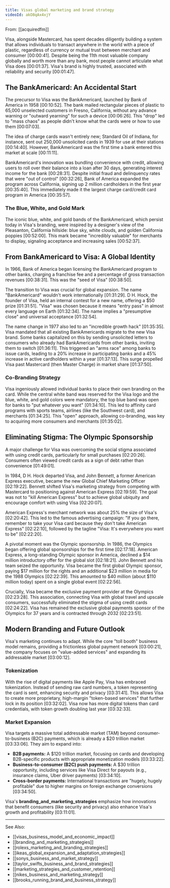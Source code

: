 ```yaml
---
title: Visas global marketing and brand strategy
videoId: akO8qAx4xjY
---
```


From: [[acquiredfm]] <br/> 

Visa, alongside Mastercard, has spent decades diligently building a system that allows individuals to transact anywhere in the world with a piece of plastic, regardless of currency or mutual trust between merchant and consumer <a class="yt-timestamp" data-t="00:00:41">[00:00:41]</a>. Despite being the 11th most valuable company globally and worth more than any bank, most people cannot articulate what Visa does <a class="yt-timestamp" data-t="00:01:37">[00:01:37]</a>. Visa's brand is highly trusted, associated with reliability and security <a class="yt-timestamp" data-t="00:01:47">[00:01:47]</a>.

## The BankAmericard: An Accidental Start

The precursor to Visa was the BankAmericard, launched by Bank of America in 1958 <a class="yt-timestamp" data-t="00:10:52">[00:10:52]</a>. The bank mailed rectangular pieces of plastic to 65,000 unselected customers in Fresno, California, without any advance warning or "outward yearning" for such a device <a class="yt-timestamp" data-t="00:06:26">[00:06:26]</a>. This "drop" led to "mass chaos" as people didn't know what the cards were or how to use them <a class="yt-timestamp" data-t="00:07:03">[00:07:03]</a>.

The idea of charge cards wasn't entirely new; Standard Oil of Indiana, for instance, sent out 250,000 unsolicited cards in 1939 for use at their stations <a class="yt-timestamp" data-t="00:14:40">[00:14:40]</a>. However, BankAmericard was the first time a bank entered this market at scale <a class="yt-timestamp" data-t="00:11:11">[00:11:11]</a>.

BankAmericard's innovation was bundling convenience with credit, allowing users to roll over their balance into a loan after 30 days, generating interest income for the bank <a class="yt-timestamp" data-t="00:28:31">[00:28:31]</a>. Despite initial fraud and delinquency rates that were "out of control" <a class="yt-timestamp" data-t="00:32:26">[00:32:26]</a>, Bank of America expanded the program across California, signing up 2 million cardholders in the first year <a class="yt-timestamp" data-t="00:35:40">[00:35:40]</a>. This immediately made it the largest charge card/credit card program in America <a class="yt-timestamp" data-t="00:35:57">[00:35:57]</a>.

### The Blue, White, and Gold Mark
The iconic blue, white, and gold bands of the BankAmericard, which persist today in Visa's branding, were inspired by a designer's view of the Pleasanton, California hillside: blue sky, white clouds, and golden California poppies <a class="yt-timestamp" data-t="00:52:00">[00:52:00]</a>. This mark became "incredibly valuable" for merchants to display, signaling acceptance and increasing sales <a class="yt-timestamp" data-t="00:52:37">[00:52:37]</a>.

## From BankAmericard to Visa: A Global Identity

In 1966, Bank of America began licensing the BankAmericard program to other banks, charging a franchise fee and a percentage of gross transaction revenues <a class="yt-timestamp" data-t="00:38:31">[00:38:31]</a>. This was the "seed of Visa" <a class="yt-timestamp" data-t="00:38:50">[00:38:50]</a>.

The transition to Visa was crucial for global expansion. The name "BankAmericard" wouldn't work internationally <a class="yt-timestamp" data-t="01:31:29">[01:31:29]</a>. D H. Hock, the founder of Visa, held an internal contest for a new name, offering a $50 prize <a class="yt-timestamp" data-t="01:31:51">[01:31:51]</a>. "Visa" was chosen because it means "entry pass" in almost every language on Earth <a class="yt-timestamp" data-t="01:32:34">[01:32:34]</a>. The name implies a "presumptive close" and universal acceptance <a class="yt-timestamp" data-t="01:32:54">[01:32:54]</a>.

The name change in 1977 also led to an "incredible growth hack" <a class="yt-timestamp" data-t="01:35:35">[01:35:35]</a>. Visa mandated that all existing BankAmericards migrate to the new Visa brand. Some banks capitalized on this by sending unsolicited letters to consumers who already had BankAmericards from other banks, inviting them to switch <a class="yt-timestamp" data-t="01:36:11">[01:36:11]</a>. This triggered an "arms race" among banks to issue cards, leading to a 20% increase in participating banks and a 45% increase in active cardholders within a year <a class="yt-timestamp" data-t="01:37:13">[01:37:13]</a>. This surge propelled Visa past Mastercard (then Master Charge) in market share <a class="yt-timestamp" data-t="01:37:50">[01:37:50]</a>.

### Co-Branding Strategy
Visa ingeniously allowed individual banks to place their own branding on the card. While the central white band was reserved for the Visa logo and the blue, white, and gold colors were mandatory, the top blue band was open for banks to "put whatever you want" <a class="yt-timestamp" data-t="01:34:10">[01:34:10]</a>. This led to affinity card programs with sports teams, airlines (like the Southwest card), and merchants <a class="yt-timestamp" data-t="01:34:25">[01:34:25]</a>. This "open" approach, allowing co-branding, was key to acquiring more consumers and merchants <a class="yt-timestamp" data-t="01:35:02">[01:35:02]</a>.

## Eliminating Stigma: The Olympic Sponsorship

A major challenge for Visa was overcoming the social stigma associated with using credit cards, particularly for small purchases <a class="yt-timestamp" data-t="02:20:26">[02:20:26]</a>. Consumers often viewed credit cards as a sign of debt rather than convenience <a class="yt-timestamp" data-t="01:49:01">[01:49:01]</a>.

In 1984, D H. Hock departed Visa, and John Bennett, a former American Express executive, became the new Global Chief Marketing Officer <a class="yt-timestamp" data-t="02:19:22">[02:19:22]</a>. Bennett shifted Visa's marketing strategy from competing with Mastercard to positioning against American Express <a class="yt-timestamp" data-t="02:19:59">[02:19:59]</a>. The goal was not to "kill American Express" but to achieve global ubiquity and encourage comfort with using Visa <a class="yt-timestamp" data-t="02:20:07">[02:20:07]</a>.

American Express's merchant network was about 25% the size of Visa's <a class="yt-timestamp" data-t="02:20:42">[02:20:42]</a>. This led to the famous advertising campaign: "If you go there, remember to take your Visa card because they don't take American Express" <a class="yt-timestamp" data-t="02:22:10">[02:22:10]</a>, followed by the tagline "Visa: It's everywhere you want to be" <a class="yt-timestamp" data-t="02:22:20">[02:22:20]</a>.

A pivotal moment was the Olympic sponsorship. In 1986, the Olympics began offering global sponsorships for the first time <a class="yt-timestamp" data-t="02:17:18">[02:17:18]</a>. American Express, a long-standing Olympic sponsor in America, declined a \$14 million introductory offer for the global slot <a class="yt-timestamp" data-t="02:18:21">[02:18:21]</a>. John Bennett and his team seized the opportunity. Visa became the first global Olympic sponsor, paying \$17 million for the rights and an additional \$23 million in media for the 1988 Olympics <a class="yt-timestamp" data-t="02:22:39">[02:22:39]</a>. This amounted to \$40 million (about \$110 million today) spent on a single global event <a class="yt-timestamp" data-t="02:22:56">[02:22:56]</a>.

Crucially, Visa became the exclusive payment provider at the Olympics <a class="yt-timestamp" data-t="02:23:28">[02:23:28]</a>. This association, connecting Visa with global travel and upscale consumers, successfully eliminated the stigma of using credit cards <a class="yt-timestamp" data-t="02:24:22">[02:24:22]</a>. Visa has remained the exclusive global payments sponsor of the Olympics for 37 years and is contracted through 2032 <a class="yt-timestamp" data-t="02:23:51">[02:23:51]</a>.

## Modern Branding and Future Outlook

Visa's marketing continues to adapt. While the core "toll booth" business model remains, providing a frictionless global payment network <a class="yt-timestamp" data-t="03:00:21">[03:00:21]</a>, the company focuses on "value-added services" and expanding its addressable market <a class="yt-timestamp" data-t="03:00:12">[03:00:12]</a>.

### Tokenization
With the rise of digital payments like Apple Pay, Visa has embraced tokenization. Instead of sending raw card numbers, a token representing the card is sent, enhancing security and privacy <a class="yt-timestamp" data-t="03:31:41">[03:31:41]</a>. This allows Visa to create more proprietary, high-margin "token-based services" that further lock in its position <a class="yt-timestamp" data-t="03:32:02">[03:32:02]</a>. Visa now has more digital tokens than card credentials, with token growth doubling last year <a class="yt-timestamp" data-t="03:32:33">[03:32:33]</a>.

### Market Expansion
Visa targets a massive total addressable market (TAM) beyond consumer-to-business (B2C) payments, which is already a \$20 trillion market <a class="yt-timestamp" data-t="03:33:06">[03:33:06]</a>. They aim to expand into:
*   **B2B payments:** A \$120 trillion market, focusing on cards and developing B2B-specific products with appropriate monetization models <a class="yt-timestamp" data-t="03:33:22">[03:33:22]</a>.
*   **Business-to-consumer (B2C) push payments:** A \$30 trillion opportunity, including services like Visa Direct for payouts (e.g., insurance claims, Uber driver payments) <a class="yt-timestamp" data-t="03:34:10">[03:34:10]</a>.
*   **Cross-border payments:** International transactions are "hugely, hugely profitable" due to higher margins on foreign exchange conversions <a class="yt-timestamp" data-t="03:34:50">[03:34:50]</a>.

Visa's **branding_and_marketing_strategies** emphasize how innovations that benefit consumers (like security and privacy) also enhance Visa's growth and profitability <a class="yt-timestamp" data-t="03:11:01">[03:11:01]</a>.

***

See Also:
*   [[visas_business_model_and_economic_impact]]
*   [[branding_and_marketing_strategies]]
*   [[rolexs_marketing_and_branding_strategies]]
*   [[ikeas_global_expansion_and_adaptation_strategies]]
*   [[sonys_business_and_market_strategy]]
*   [[taylor_swifts_business_and_brand_strategies]]
*   [[marketing_strategies_and_customer_retention]]
*   [[nikes_business_and_marketing_strategy]]
*   [[brooks_running_brand_and_business_strategy]]
